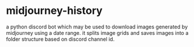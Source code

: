 # midjourney-history
a python discord bot which may be used to download images generated by midjourney using a date range. it splits image grids and saves images into a folder structure based on discord channel id.
